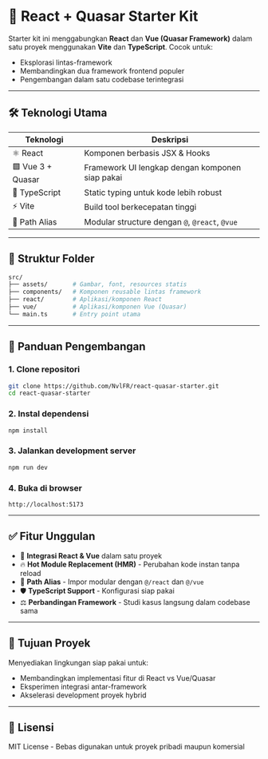 # 🚀 React + Quasar Starter Kit

Starter kit ini menggabungkan **React** dan **Vue (Quasar Framework)** dalam satu proyek menggunakan **Vite** dan **TypeScript**. Cocok untuk:
- Eksplorasi lintas-framework
- Membandingkan dua framework frontend populer
- Pengembangan dalam satu codebase terintegrasi

---

## 🛠️ Teknologi Utama

| Teknologi         | Deskripsi                                    |
|-------------------|----------------------------------------------|
| ⚛️ React         | Komponen berbasis JSX & Hooks               |
| 🟪 Vue 3 + Quasar | Framework UI lengkap dengan komponen siap pakai |
| 🧠 TypeScript     | Static typing untuk kode lebih robust       |
| ⚡ Vite           | Build tool berkecepatan tinggi              |
| 📁 Path Alias    | Modular structure dengan `@`, `@react`, `@vue` |

---

## 📂 Struktur Folder

```bash
src/
├── assets/       # Gambar, font, resources statis
├── components/   # Komponen reusable lintas framework
├── react/        # Aplikasi/komponen React
├── vue/          # Aplikasi/komponen Vue (Quasar)
└── main.ts       # Entry point utama
```

---

## 🚀 Panduan Pengembangan

### 1. Clone repositori
```bash
git clone https://github.com/NvlFR/react-quasar-starter.git
cd react-quasar-starter
```

### 2. Instal dependensi
```bash
npm install
```

### 3. Jalankan development server
```bash
npm run dev
```

### 4. Buka di browser
```
http://localhost:5173
```

---

## ✅ Fitur Unggulan

- 🔄 **Integrasi React & Vue** dalam satu proyek
- 🔥 **Hot Module Replacement (HMR)** - Perubahan kode instan tanpa reload
- 🧩 **Path Alias** - Impor modular dengan `@/react` dan `@/vue`
- 🛡️ **TypeScript Support** - Konfigurasi siap pakai
- ⚖️ **Perbandingan Framework** - Studi kasus langsung dalam codebase sama

---

## 📌 Tujuan Proyek

Menyediakan lingkungan siap pakai untuk:
- Membandingkan implementasi fitur di React vs Vue/Quasar
- Eksperimen integrasi antar-framework
- Akselerasi development proyek hybrid

---

## 📄 Lisensi

MIT License - Bebas digunakan untuk proyek pribadi maupun komersial